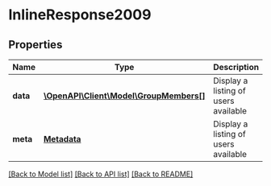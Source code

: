 # InlineResponse2009

## Properties
Name | Type | Description | Notes
------------ | ------------- | ------------- | -------------
**data** | [**\OpenAPI\Client\Model\GroupMembers[]**](GroupMembers.md) | Display a listing of users available | [optional] 
**meta** | [**Metadata**](.md) | Display a listing of users available | [optional] 

[[Back to Model list]](../README.md#documentation-for-models) [[Back to API list]](../README.md#documentation-for-api-endpoints) [[Back to README]](../README.md)


